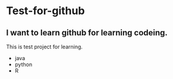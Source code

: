 # Test-for-github
## I want to learn github for learning codeing.
This is test project for learning.
* java
* python
* R

